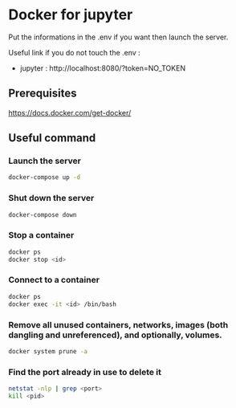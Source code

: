 # Docker for jupyter

Put the informations in the .env if you want then launch the server.

Useful link if you do not touch the .env :

- jupyter : http://localhost:8080/?token=NO_TOKEN

## Prerequisites

https://docs.docker.com/get-docker/

## Useful command

### Launch the server

```sh
docker-compose up -d
```

### Shut down the server

```sh
docker-compose down
```

### Stop a container

```sh
docker ps
docker stop <id>
```

### Connect to a container

```sh
docker ps
docker exec -it <id> /bin/bash
```

### Remove all unused containers, networks, images (both dangling and unreferenced), and optionally, volumes.

```sh
docker system prune -a
```

### Find the port already in use to delete it

```sh
netstat -nlp | grep <port>
kill <pid>
```
